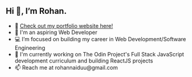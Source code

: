 <h2> Hi 👋, I’m Rohan.</h2>

<ul>
  <li>👀 <a href="https://rohannaidu.netlify.app/" target="_blank" rel="noopener noreferrer">Check out my portfolio website here!</a></li>
  <li>🧑 I'm an aspiring Web Developer</li>
  <li>💻 I’m focused on building my career in Web Development/Software Engineering</li>
  <li>🔭 I'm currently working on The Odin Project's Full Stack JavaScript development curriculum and building ReactJS projects</li>
  <li>📫 Reach me at rohannaiduu@gmail.com</li>
</ul>

<!--
**rohannaido/rohannaido** is a ✨ _special_ ✨ repository because its `README.md` (this file) appears on your GitHub profile.

Here are some ideas to get you started:

- 🔭 I’m currently working on ...
- 🌱 I’m currently learning ...
- 👯 I’m looking to collaborate on ...
- 🤔 I’m looking for help with ...
- 💬 Ask me about ...
- 📫 How to reach me: ...
- 😄 Pronouns: ...
- ⚡ Fun fact: ...
-->
